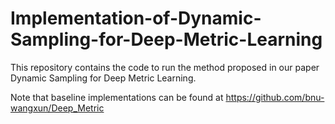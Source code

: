 # Implementation-of-Dynamic-Sampling-for-Deep-Metric-Learning

This repository contains the code to run the method proposed in our paper Dynamic Sampling for Deep Metric Learning.

Note that baseline implementations can be found at https://github.com/bnu-wangxun/Deep_Metric
